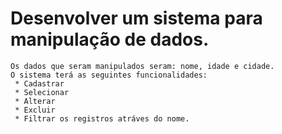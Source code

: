# Desenvolver um sistema para manipulação de dados.
    Os dados que seram manipulados seram: nome, idade e cidade.
    O sistema terá as seguintes funcionalidades:
     * Cadastrar
     * Selecionar
     * Alterar
     * Excluir
     * Filtrar os registros atráves do nome.

